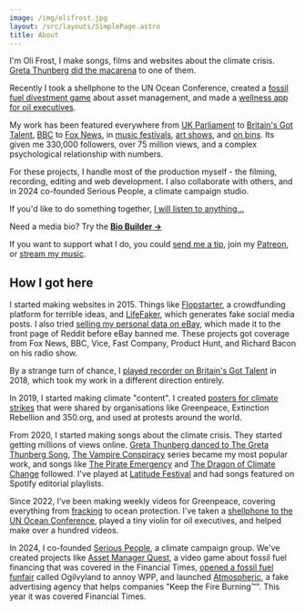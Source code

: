 ```yaml
---
image: /img/olifrost.jpg
layout: /src/layouts/SimplePage.astro
title: About
---
```


I'm Oli Frost, I make songs, films and websites about the climate crisis. [Greta Thunberg did the macarena](/blog/the-greta-thunberg-song) to one of them.

Recently I took a shellphone to the UN Ocean Conference, created a [fossil fuel divestment game](/blog/asset-manager-quest) about asset management, and made a [wellness app for oil executives](/blog/oilwell). 

My work has been featured everywhere from [UK Parliament](/blog/thehomelessperiod) to [Britain's Got Talent](/blog/recorda-boi), [BBC](/blog/lifefaker) to [Fox News](/blog/data-on-ebay), in [music festivals](/blog/latitude), [art shows](/blog/refer-a-friend), and [on bins](/blog/little-tips). Its given me 330,000 followers, over 75 million views, and a complex psychological relationship with numbers.

For these projects, I handle most of the production myself - the filming, recording, editing and web development. I also collaborate with others, and in 2024 co-founded Serious People, a climate campaign studio. 

If you'd like to do something together, [I will listen to anything…](mailto:mail@olifro.st)

Need a media bio? Try the **[Bio Builder →](/bio-builder)**

If you want to support what I do, you could [send me a tip](https://ko-fi.com/olifrost), join my [Patreon](https://www.patreon.com/OliFrost/membership), or [stream my music](https://olifro.st/links).

## How I got here

I started making websites in 2015. Things like [Flopstarter](/blog/flopstarter), a crowdfunding platform for terrible ideas, and [LifeFaker](/blog/lifefaker), which generates fake social media posts. I also tried [selling my personal data on eBay](/blog/data-on-ebay), which made it to the front page of Reddit before eBay banned me. These projects got coverage from Fox News, BBC, Vice, Fast Company, Product Hunt, and Richard Bacon on his radio show.

By a strange turn of chance, I [played recorder on Britain's Got Talent](/blog/recorda-boi) in 2018, which took my work in a different direction entirely.

In 2019, I started making climate "content". I created [posters for climate strikes](/blog/climate-strike-posters) that were shared by organisations like Greenpeace, Extinction Rebellion and 350.org, and used at protests around the world.

From 2020, I started making songs about the climate crisis. They started getting millions of views online. [Greta Thunberg danced to The Greta Thunberg Song](/blog/the-greta-thunberg-song), [The Vampire Conspiracy](/blog/the-vampire-conspiracy) series became my most popular work, and songs like [The Pirate Emergency](/blog/the-pirate-emergency) and [The Dragon of Climate Change](/blog/the-dragon-of-climate-change) followed. I've played at [Latitude Festival](/blog/latitude) and had songs featured on Spotify editorial playlists.

Since 2022, I've been making weekly videos for Greenpeace, covering everything from [fracking](/blog/fracking-is-good) to ocean protection. I've taken a [shellphone to the UN Ocean Conference](/blog/shellphone), played a tiny violin for oil executives, and helped make over a hundred videos.

In 2024, I co-founded [Serious People](https://seriouspeople.org.uk), a climate campaign group. We've created projects like [Asset Manager Quest](/blog/asset-manager-quest), a video game about fossil fuel financing that was covered in the Financial Times, [opened a fossil fuel funfair](/blog/fossil-fuel-funfair) called Ogilvyland to annoy WPP, and launched [Atmospheric](/blog/atmospheric), a fake advertising agency that helps companies "Keep the Fire Burning™". This year it was covered Financial Times.
